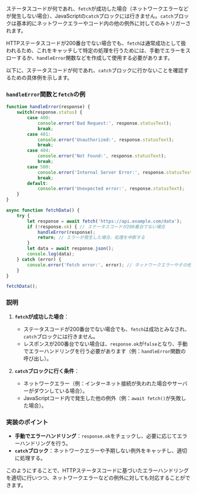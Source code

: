ステータスコードが何であれ、`fetch`が成功した場合（ネットワークエラーなどが発生しない場合）、JavaScriptの`catch`ブロックには行きません。`catch`ブロックは基本的にネットワークエラーやコード内の他の例外に対してのみトリガーされます。

HTTPステータスコードが200番台でない場合でも、`fetch`は通常成功として扱われるため、これをキャッチして特定の処理を行うためには、手動でエラーをスローするか、`handleError`関数などを作成して使用する必要があります。

以下に、ステータスコードが何であれ、`catch`ブロックに行かないことを確認するための具体例を示します。

### `handleError`関数と`fetch`の例

```javascript
function handleError(response) {
    switch(response.status) {
        case 400:
            console.error('Bad Request:', response.statusText);
            break;
        case 401:
            console.error('Unauthorized:', response.statusText);
            break;
        case 404:
            console.error('Not Found:', response.statusText);
            break;
        case 500:
            console.error('Internal Server Error:', response.statusText);
            break;
        default:
            console.error('Unexpected error:', response.statusText);
    }
}

async function fetchData() {
    try {
        let response = await fetch('https://api.example.com/data');
        if (!response.ok) { // ステータスコードが200番台でない場合
            handleError(response);
            return; // エラーが発生した場合、処理を中断する
        }
        let data = await response.json();
        console.log(data);
    } catch (error) {
        console.error('Fetch error:', error); // ネットワークエラーやその他の例外をキャッチ
    }
}

fetchData();
```

### 説明

1. **`fetch`が成功した場合**：
   - ステータスコードが200番台でない場合でも、`fetch`は成功とみなされ、`catch`ブロックには行きません。
   - レスポンスが200番台でない場合は、`response.ok`が`false`となり、手動でエラーハンドリングを行う必要があります（例：`handleError`関数の呼び出し）。

2. **`catch`ブロックに行く条件**：
   - ネットワークエラー（例：インターネット接続が失われた場合やサーバーがダウンしている場合）。
   - JavaScriptコード内で発生した他の例外（例：`await fetch()`が失敗した場合）。

### 実装のポイント

- **手動でエラーハンドリング**：`response.ok`をチェックし、必要に応じてエラーハンドリングを行う。
- **`catch`ブロック**：ネットワークエラーや予期しない例外をキャッチし、適切に処理する。

このようにすることで、HTTPステータスコードに基づいたエラーハンドリングを適切に行いつつ、ネットワークエラーなどの例外に対しても対応することができます。